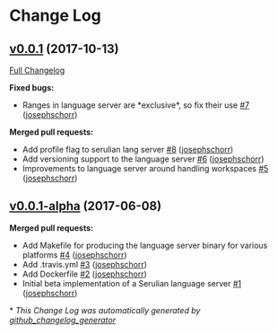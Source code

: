 # Change Log

## [v0.0.1](https://github.com/serulian/serulian-langserver/tree/v0.0.1) (2017-10-13)
[Full Changelog](https://github.com/serulian/serulian-langserver/compare/v0.0.1-alpha...v0.0.1)

**Fixed bugs:**

- Ranges in language server are \*exclusive\*, so fix their use [\#7](https://github.com/serulian/serulian-langserver/pull/7) ([josephschorr](https://github.com/josephschorr))

**Merged pull requests:**

- Add profile flag to serulian lang server [\#8](https://github.com/serulian/serulian-langserver/pull/8) ([josephschorr](https://github.com/josephschorr))
- Add versioning support to the language server [\#6](https://github.com/serulian/serulian-langserver/pull/6) ([josephschorr](https://github.com/josephschorr))
- Improvements to language server around handling workspaces [\#5](https://github.com/serulian/serulian-langserver/pull/5) ([josephschorr](https://github.com/josephschorr))

## [v0.0.1-alpha](https://github.com/serulian/serulian-langserver/tree/v0.0.1-alpha) (2017-06-08)
**Merged pull requests:**

- Add Makefile for producing the language server binary for various platforms [\#4](https://github.com/serulian/serulian-langserver/pull/4) ([josephschorr](https://github.com/josephschorr))
- Add .travis.yml [\#3](https://github.com/serulian/serulian-langserver/pull/3) ([josephschorr](https://github.com/josephschorr))
- Add Dockerfile [\#2](https://github.com/serulian/serulian-langserver/pull/2) ([josephschorr](https://github.com/josephschorr))
- Initial beta implementation of a Serulian language server [\#1](https://github.com/serulian/serulian-langserver/pull/1) ([josephschorr](https://github.com/josephschorr))



\* *This Change Log was automatically generated by [github_changelog_generator](https://github.com/skywinder/Github-Changelog-Generator)*